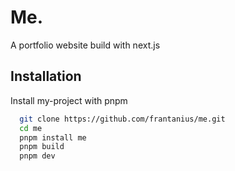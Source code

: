 
# Me.

A portfolio website build with next.js


## Installation

Install my-project with pnpm

```bash
  git clone https://github.com/frantanius/me.git
  cd me
  pnpm install me
  pnpm build
  pnpm dev
```
    